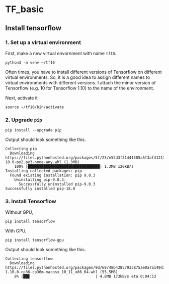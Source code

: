 # TF_basic

## Install tensorflow 

### 1. Set up a virtual environment 

First, make a new virtual envornment with name `tf10`.
```
python3 -m venv ~/tf10
```

Often times, you have to install different versions of Tensorflow on different virtual environments.
So, it is a good idea to assign different names to virtual environments with different versions.
I attach the minor version of Tensorflow (e.g. 10 for Tensorflow 1.10) to the name of the environment.


Next, activate it 
```
source ~/tf10/bin/activate
```

### 2. Upgrade `pip` 
```
pip install --upgrade pip
```

Output should look something like this.
```
Collecting pip
  Downloading https://files.pythonhosted.org/packages/5f/25/e52d3f31441505a5f3af41213346e5b6c221c9e086a166f3703d2ddaf940/pip-18.0-py2.py3-none-any.whl (1.3MB)
    100% |████████████████████████████████| 1.3MB 120kB/s 
Installing collected packages: pip
  Found existing installation: pip 9.0.3
    Uninstalling pip-9.0.3:
      Successfully uninstalled pip-9.0.3
Successfully installed pip-18.0
```

### 3. Install Tensorflow

Without GPU, 
```
pip install tensorflow
```

With GPU,
```
pip install tensorflow-gpu
```

Output should look something like this.
```
Collecting tensorflow
  Downloading https://files.pythonhosted.org/packages/9d/68/48b43857933875ae0a7a149d1e66dbdbef62a4a571da4c0c88c1311fdb5b/tensorflow-1.10.0-cp36-cp36m-macosx_10_11_x86_64.whl (55.5MB)
    8% |██▊                             | 4.8MB 173kB/s eta 0:04:53
```

